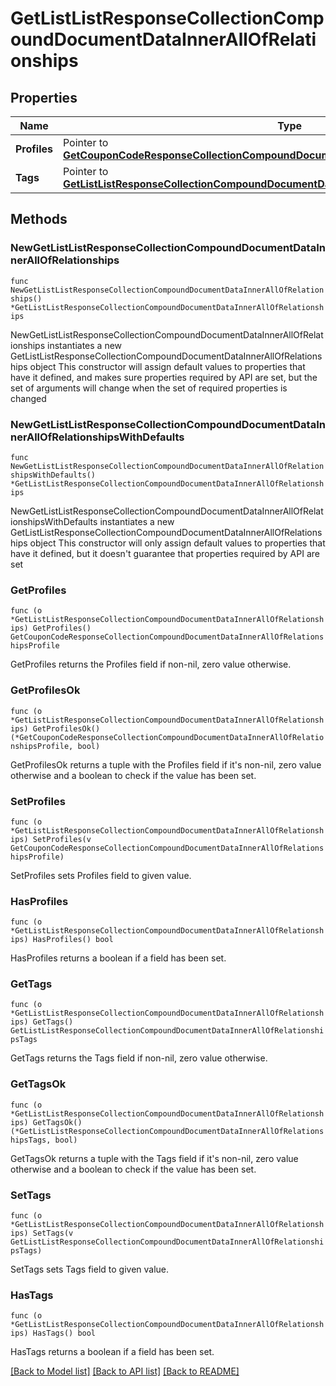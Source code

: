 # GetListListResponseCollectionCompoundDocumentDataInnerAllOfRelationships

## Properties

Name | Type | Description | Notes
------------ | ------------- | ------------- | -------------
**Profiles** | Pointer to [**GetCouponCodeResponseCollectionCompoundDocumentDataInnerAllOfRelationshipsProfile**](GetCouponCodeResponseCollectionCompoundDocumentDataInnerAllOfRelationshipsProfile.md) |  | [optional] 
**Tags** | Pointer to [**GetListListResponseCollectionCompoundDocumentDataInnerAllOfRelationshipsTags**](GetListListResponseCollectionCompoundDocumentDataInnerAllOfRelationshipsTags.md) |  | [optional] 

## Methods

### NewGetListListResponseCollectionCompoundDocumentDataInnerAllOfRelationships

`func NewGetListListResponseCollectionCompoundDocumentDataInnerAllOfRelationships() *GetListListResponseCollectionCompoundDocumentDataInnerAllOfRelationships`

NewGetListListResponseCollectionCompoundDocumentDataInnerAllOfRelationships instantiates a new GetListListResponseCollectionCompoundDocumentDataInnerAllOfRelationships object
This constructor will assign default values to properties that have it defined,
and makes sure properties required by API are set, but the set of arguments
will change when the set of required properties is changed

### NewGetListListResponseCollectionCompoundDocumentDataInnerAllOfRelationshipsWithDefaults

`func NewGetListListResponseCollectionCompoundDocumentDataInnerAllOfRelationshipsWithDefaults() *GetListListResponseCollectionCompoundDocumentDataInnerAllOfRelationships`

NewGetListListResponseCollectionCompoundDocumentDataInnerAllOfRelationshipsWithDefaults instantiates a new GetListListResponseCollectionCompoundDocumentDataInnerAllOfRelationships object
This constructor will only assign default values to properties that have it defined,
but it doesn't guarantee that properties required by API are set

### GetProfiles

`func (o *GetListListResponseCollectionCompoundDocumentDataInnerAllOfRelationships) GetProfiles() GetCouponCodeResponseCollectionCompoundDocumentDataInnerAllOfRelationshipsProfile`

GetProfiles returns the Profiles field if non-nil, zero value otherwise.

### GetProfilesOk

`func (o *GetListListResponseCollectionCompoundDocumentDataInnerAllOfRelationships) GetProfilesOk() (*GetCouponCodeResponseCollectionCompoundDocumentDataInnerAllOfRelationshipsProfile, bool)`

GetProfilesOk returns a tuple with the Profiles field if it's non-nil, zero value otherwise
and a boolean to check if the value has been set.

### SetProfiles

`func (o *GetListListResponseCollectionCompoundDocumentDataInnerAllOfRelationships) SetProfiles(v GetCouponCodeResponseCollectionCompoundDocumentDataInnerAllOfRelationshipsProfile)`

SetProfiles sets Profiles field to given value.

### HasProfiles

`func (o *GetListListResponseCollectionCompoundDocumentDataInnerAllOfRelationships) HasProfiles() bool`

HasProfiles returns a boolean if a field has been set.

### GetTags

`func (o *GetListListResponseCollectionCompoundDocumentDataInnerAllOfRelationships) GetTags() GetListListResponseCollectionCompoundDocumentDataInnerAllOfRelationshipsTags`

GetTags returns the Tags field if non-nil, zero value otherwise.

### GetTagsOk

`func (o *GetListListResponseCollectionCompoundDocumentDataInnerAllOfRelationships) GetTagsOk() (*GetListListResponseCollectionCompoundDocumentDataInnerAllOfRelationshipsTags, bool)`

GetTagsOk returns a tuple with the Tags field if it's non-nil, zero value otherwise
and a boolean to check if the value has been set.

### SetTags

`func (o *GetListListResponseCollectionCompoundDocumentDataInnerAllOfRelationships) SetTags(v GetListListResponseCollectionCompoundDocumentDataInnerAllOfRelationshipsTags)`

SetTags sets Tags field to given value.

### HasTags

`func (o *GetListListResponseCollectionCompoundDocumentDataInnerAllOfRelationships) HasTags() bool`

HasTags returns a boolean if a field has been set.


[[Back to Model list]](../README.md#documentation-for-models) [[Back to API list]](../README.md#documentation-for-api-endpoints) [[Back to README]](../README.md)


